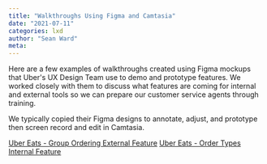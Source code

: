 ```yaml
---
title: "Walkthroughs Using Figma and Camtasia"
date: "2021-07-11"
categories: lxd
author: "Sean Ward"
meta:
---
```


Here are a few examples of walkthroughs created using Figma mockups that Uber's UX Design Team use to demo and prototype features. We worked closely with them to discuss what features are coming for internal and external tools so we can prepare our customer service agents through training.

We typically copied their Figma designs to annotate, adjust, and prototype then screen record and edit in Camtasia.

[Uber Eats - Group Ordering External Feature](https://youtu.be/mRB-M0C5_Zw)
[Uber Eats - Order Types Internal Feature](https://youtu.be/IXw2DqEfXRw)